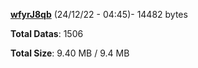 [**wfyrJ8qb**](/data/wfyrJ8qb.txt) (24/12/22 - 04:45)- 14482 bytes

**Total Datas**: 1506

**Total Size**: 9.40 MB / 9.4 MB